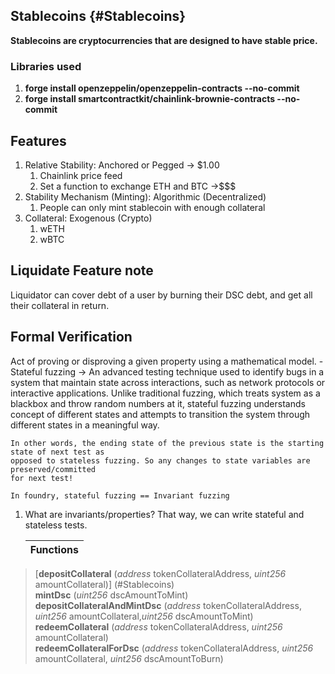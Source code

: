 ## Stablecoins {#Stablecoins}

**Stablecoins are cryptocurrencies that are designed to have stable price.**

### Libraries used
1. **forge install openzeppelin/openzeppelin-contracts --no-commit**
2. **forge install smartcontractkit/chainlink-brownie-contracts --no-commit**

## Features
1. Relative Stability: Anchored or Pegged -> $1.00
    1. Chainlink price feed
    2. Set a function to exchange ETH and BTC ->$$$
2. Stability Mechanism (Minting): Algorithmic (Decentralized)
    1. People can only mint stablecoin with enough collateral
3. Collateral: Exogenous (Crypto)
    1. wETH
    2. wBTC


## Liquidate Feature note
Liquidator can cover debt of a user by burning their DSC debt, and get all their collateral in return.

## Formal Verification
Act of proving or disproving a given property using a mathematical model.
    - Stateful fuzzing ->  An advanced testing technique used to identify bugs in a system
    that maintain state across interactions, such as network protocols or interactive applications.
    Unlike traditional fuzzing, which treats system as a blackbox and throw random numbers at it,
    stateful fuzzing understands concept of different states and attempts to transition the system
    through different states in a meaningful way. 

    In other words, the ending state of the previous state is the starting state of next test as 
    opposed to stateless fuzzing. So any changes to state variables are preserved/committed
    for next test!

    In foundry, stateful fuzzing == Invariant fuzzing

1. What are invariants/properties? That way, we can write stateful and stateless tests.

   | Functions     | 
   | :---          | 
> [**depositCollateral** (*address* tokenCollateralAddress, *uint256* amountCollateral)] (#Stablecoins)    
> **mintDsc** (*uint256* dscAmountToMint)                                                   
> **depositCollateralAndMintDsc** (*address* tokenCollateralAddress, *uint256* amountCollateral,*uint256* dscAmountToMint)       
> **redeemCollateral** (*address* tokenCollateralAddress, *uint256* amountCollateral)      
> **redeemCollateralForDsc** (*address* tokenCollateralAddress, *uint256* amountCollateral, *uint256* dscAmountToBurn)      
